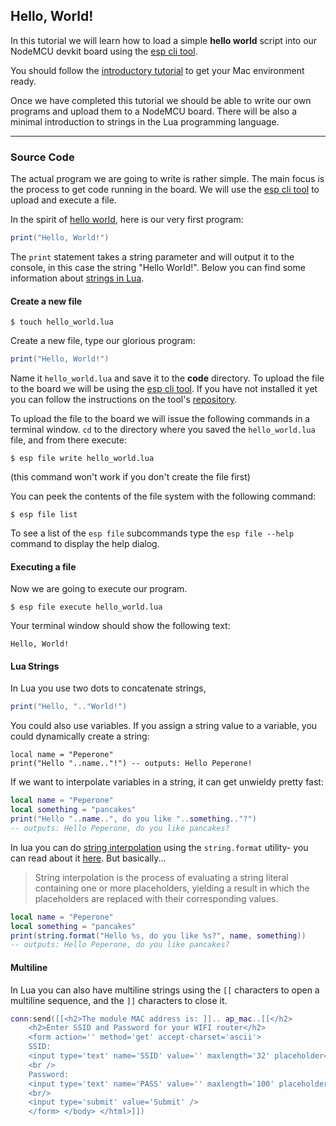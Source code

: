 ## Hello, World!

In this tutorial we will learn how to load a simple **hello world** script into our NodeMCU devkit board using the [esp cli tool][node-esp].

You should follow the [introductory tutorial][intro-tutorial] to get your Mac environment ready.

Once we have completed this tutorial we should be able to write our own programs and upload them to a NodeMCU board. There will be also a minimal introduction to strings in the Lua programming language.

---

### Source Code

The actual program we are going to write is rather simple. The main focus is the process to get code running in the board. We will use the [esp cli tool][node-esp] to upload and execute a file.

In the spirit of [hello world][hw], here is our very first program:

```lua
print("Hello, World!")
```

The `print` statement takes a string parameter and will output it to the console, in this case the string "Hello World!". Below you can find some information about [strings in Lua](#lua-strings).

#### Create a new file
```
$ touch hello_world.lua
```


Create a new file, type our glorious program:
```lua
print("Hello, World!")
```
 Name it `hello_world.lua` and save it to the **code** directory. To upload the file to the board we will be using the [esp cli tool][node-esp]. If you have not installed it yet you can follow the instructions on the tool's [repository][node-esp].

To upload the file to the board we will issue the following commands in a terminal window. `cd` to the directory where you saved the `hello_world.lua` file, and from there execute:

```
$ esp file write hello_world.lua
```
(this command won't work if you don't create the file first)

You can peek the contents of the file system with the following command:

```
$ esp file list
```

To see a list of the `esp file` subcommands type the `esp file --help` command to display the help dialog.

#### Executing a file

Now we are going to execute our program.

```
$ esp file execute hello_world.lua
```
Your terminal window should show the following text:
```
Hello, World!
```

#### Lua Strings

In Lua you use two dots to concatenate strings,
```lua
print("Hello, ".."World!")
```
You could also use variables. If you assign a string value to a variable, you could dynamically create a string:

```
local name = "Peperone"
print("Hello "..name.."!") -- outputs: Hello Peperone!
```

If we want to interpolate variables in a string, it can get unwieldy pretty fast:
```lua
local name = "Peperone"
local something = "pancakes"
print("Hello "..name..", do you like "..something.."?")
-- outputs: Hello Peperone, do you like pancakes?
```

In lua you can do [string interpolation][wiki-string-interpolation] using the `string.format` utility- you can read about it  [here][wiki-lua-string-interpolation]. But basically...

> String interpolation is the process of evaluating a string literal containing one or more placeholders, yielding a result in which the placeholders are replaced with their corresponding values.

```lua
local name = "Peperone"
local something = "pancakes"
print(string.format("Hello %s, do you like %s?", name, something))
-- outputs: Hello Peperone, do you like pancakes?
```

#### Multiline
In Lua you can also have multiline strings using the `[[` characters to open a multiline sequence, and the `]]` characters to close it.


```lua
conn:send([[<h2>The module MAC address is: ]].. ap_mac..[[</h2>
    <h2>Enter SSID and Password for your WIFI router</h2>
    <form action='' method='get' accept-charset='ascii'>
    SSID:
    <input type='text' name='SSID' value='' maxlength='32' placeholder='your network name'/>
    <br />
    Password:
    <input type='text' name='PASS' value='' maxlength='100' placeholder='network password'/>
    <br/>
    <input type='submit' value='Submit' />
    </form> </body> </html>]])
```



[intro-tutorial]: https://github.com/goliatone/wee-things-workshop

[wiki-lua-string-interpolation]: http://lua-users.org/wiki/StringInterpolation
[wiki-string-interpolation]: https://en.wikipedia.org/wiki/String_interpolation


<!--
//stackoverflow.com/questions/31304082/how-to-recover-nodemcu-infinite-loop
-->

[node-esp]: https://www.npmjs.com/package/node-esp
[hw]: https://en.wikipedia.org/wiki/%22Hello,_World!%22_program
[atom]: https://atom.io
